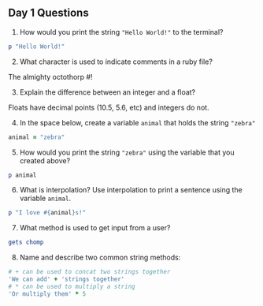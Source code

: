 ## Day 1 Questions

1. How would you print the string `"Hello World!"` to the terminal?

```ruby
p "Hello World!"
```

2. What character is used to indicate comments in a ruby file?

The almighty octothorp #!

3. Explain the difference between an integer and a float?

Floats have decimal points (10.5, 5.6, etc) and integers do not.

4. In the space below, create a variable `animal` that holds the string `"zebra"`

```ruby
animal = "zebra"
```

5. How would you print the string `"zebra"` using the variable that you created above?

```ruby
p animal
```

6. What is interpolation? Use interpolation to print a sentence using the variable `animal`.

```ruby
p "I love #{animal}s!"
```

7. What method is used to get input from a user?

```ruby
gets chomp
```

8. Name and describe two common string methods:

```ruby
# + can be used to concat two strings together
'We can add' + 'strings together'
# * can be used to multiply a string
'Or multiply them' * 5
```
